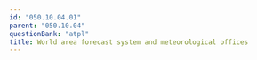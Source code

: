 ```yaml
---
id: "050.10.04.01"
parent: "050.10.04"
questionBank: "atpl"
title: World area forecast system and meteorological offices
---
```

